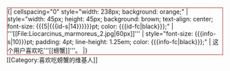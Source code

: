 <div style="float: left; border:solid brown 1px; margin: 1px;">
{| cellspacing="0" style="width: 238px; background: orange;"
| style="width: 45px; height: 45px; background: brown; text-align: center; font-size: {{{5|{{{id-s|14}}}}}}pt; color: {{{id-fc|black}}};" | '''[[File:Liocarcinus_marmoreus_2.jpg|60px]]'''
| style="font-size: {{{info-s|10}}}pt; padding: 4pt; line-height: 1.25em; color: {{{info-fc|black}}};" | 这个用户喜欢吃'''[[螃蟹]]'''。
|}</div>

[[Category:喜欢吃螃蟹的维基人]]